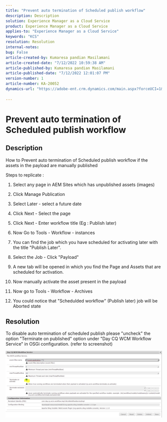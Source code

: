 ```yaml
---
title: "Prevent auto termination of Scheduled publish workflow"
description: Description
solution: Experience Manager as a Cloud Service
product: Experience Manager as a Cloud Service
applies-to: "Experience Manager as a Cloud Service"
keywords: "KCS"
resolution: Resolution
internal-notes: 
bug: False
article-created-by: Kumaresa pandian Masilamani
article-created-date: "7/12/2022 10:59:38 AM"
article-published-by: Kumaresa pandian Masilamani
article-published-date: "7/12/2022 12:01:07 PM"
version-number: 1
article-number: KA-20052
dynamics-url: "https://adobe-ent.crm.dynamics.com/main.aspx?forceUCI=1&pagetype=entityrecord&etn=knowledgearticle&id=8202b9b5-d101-ed11-82e4-00224809fe22"

---
```

# Prevent auto termination of Scheduled publish workflow

## Description


How to Prevent auto termination of Scheduled publish workflow if the assets in the payload are manually published

Steps to replicate :

1. Select any page in AEM Sites which has unpublished assets (images)

2. Click Manage Publication

3. Select Later - select a future date

4. Click Next - Select the page

5. Click Next - Enter workflow title (Eg : Publish later)

6. Now Go to Tools - Workflow - instances

7. You can find the job which you have scheduled for activating later with the title "Publish Later".

8. Select the Job - Click "Payload"

9. A new tab will be opened in which you find the Page and Assets that are scheduled for activation.

10. Now manually activate the asset present in the payload

11. Now go to Tools - Workflow - Archives

12. You could notice that "Schedulded workflow" (Publish later) job will be Aborted state




## Resolution


To disable auto termination of scheduled publish please "uncheck" the option "Terminate on published" option under "Day CQ WCM Workflow Service" in OSGi configuration. (refer to screenshot)



![](assets/d1e5b094-d901-ed11-82e4-00224809fe22.png)
